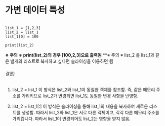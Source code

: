 # 가변 데이터 특성

```

list_1 = [1,2,3]
list_2 = list_1
list_1[0] = 100

print(list_2) 
```

**※ 주의 ※ print(list_2)의 경우 [100,2,3]으로 출력됨**
**※ 주의 ※ list_2 를 list_1과 같은 별개의 리스트로 복사하고 싶다면 슬라이싱을 이용하면 됨

###### 결론)
  1. list_2 = list_1
     이 방식은 list_2와 list_1이 동일한 객체를 참조함. 즉, 같은 메모리 주소를 가리키므로 list_2가 변경되면 list_1도 동일한 변경 사항을 반영함.
  2) list_2 = list_1[:]
     이 방식은 슬라이싱을 통해 list_1의 내용을 복사하여 새로운 리스트를 생성함. 따라서 list_2와 list_1은 서로 다른 객체이고, 각각 다른 메모리 주소를 가리킵니다.
     따라서 list_1이 변경되어도 list_2는 영향을 받지 않음.

